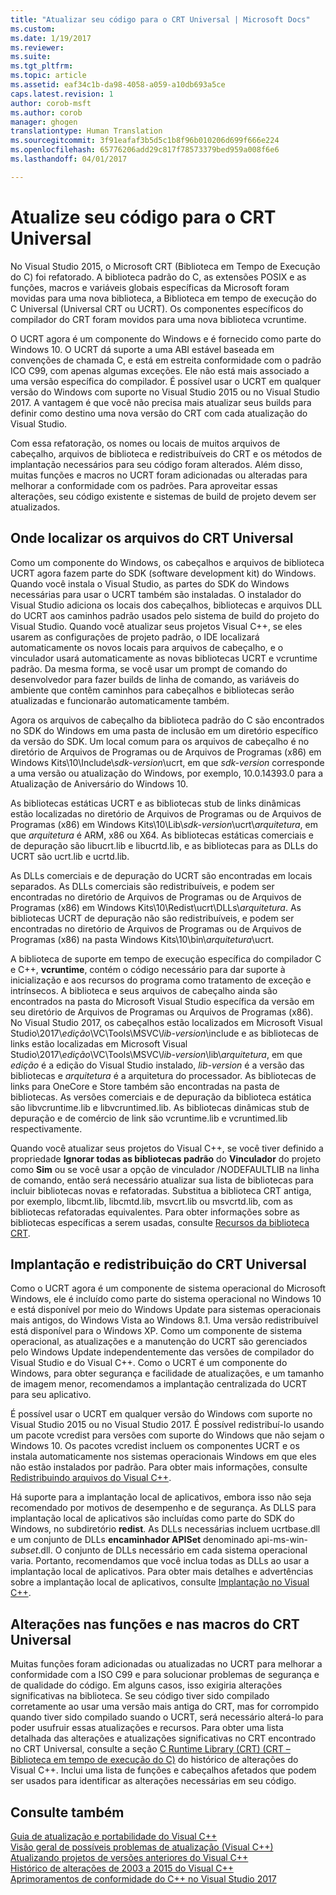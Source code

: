 ```yaml
---
title: "Atualizar seu código para o CRT Universal | Microsoft Docs"
ms.custom: 
ms.date: 1/19/2017
ms.reviewer: 
ms.suite: 
ms.tgt_pltfrm: 
ms.topic: article
ms.assetid: eaf34c1b-da98-4058-a059-a10db693a5ce
caps.latest.revision: 1
author: corob-msft
ms.author: corob
manager: ghogen
translationtype: Human Translation
ms.sourcegitcommit: 3f91eafaf3b5d5c1b8f96b010206d699f666e224
ms.openlocfilehash: 65776206add29c817f78573379bed959a008f6e6
ms.lasthandoff: 04/01/2017

---
```

# <a name="upgrade-your-code-to-the-universal-crt"></a>Atualize seu código para o CRT Universal
No Visual Studio 2015, o Microsoft CRT (Biblioteca em Tempo de Execução do C) foi refatorado. A biblioteca padrão do C, as extensões POSIX e as funções, macros e variáveis globais específicas da Microsoft foram movidas para uma nova biblioteca, a Biblioteca em tempo de execução do C Universal (Universal CRT ou UCRT). Os componentes específicos do compilador do CRT foram movidos para uma nova biblioteca vcruntime.  
  
O UCRT agora é um componente do Windows e é fornecido como parte do Windows 10. O UCRT dá suporte a uma ABI estável baseada em convenções de chamada C, e está em estreita conformidade com o padrão ICO C99, com apenas algumas exceções. Ele não está mais associado a uma versão específica do compilador. É possível usar o UCRT em qualquer versão do Windows com suporte no Visual Studio 2015 ou no Visual Studio 2017. A vantagem é que você não precisa mais atualizar seus builds para definir como destino uma nova versão do CRT com cada atualização do Visual Studio.  
  
Com essa refatoração, os nomes ou locais de muitos arquivos de cabeçalho, arquivos de biblioteca e redistribuíveis do CRT e os métodos de implantação necessários para seu código foram alterados. Além disso, muitas funções e macros no UCRT foram adicionadas ou alteradas para melhorar a conformidade com os padrões. Para aproveitar essas alterações, seu código existente e sistemas de build de projeto devem ser atualizados.  
  
## <a name="where-to-find-the-universal-crt-files"></a>Onde localizar os arquivos do CRT Universal
Como um componente do Windows, os cabeçalhos e arquivos de biblioteca UCRT agora fazem parte do SDK (software development kit) do Windows. Quando você instala o Visual Studio, as partes do SDK do Windows necessárias para usar o UCRT também são instaladas. O instalador do Visual Studio adiciona os locais dos cabeçalhos, bibliotecas e arquivos DLL do UCRT aos caminhos padrão usados pelo sistema de build do projeto do Visual Studio. Quando você atualizar seus projetos Visual C++, se eles usarem as configurações de projeto padrão, o IDE localizará automaticamente os novos locais para arquivos de cabeçalho, e o vinculador usará automaticamente as novas bibliotecas UCRT e vcruntime padrão. Da mesma forma, se você usar um prompt de comando do desenvolvedor para fazer builds de linha de comando, as variáveis do ambiente que contêm caminhos para cabeçalhos e bibliotecas serão atualizadas e funcionarão automaticamente também.  
  
Agora os arquivos de cabeçalho da biblioteca padrão do C são encontrados no SDK do Windows em uma pasta de inclusão em um diretório específico da versão do SDK. Um local comum para os arquivos de cabeçalho é no diretório de Arquivos de Programas ou de Arquivos de Programas (x86) em Windows Kits\\10\\Include\\_sdk-version_\\ucrt, em que _sdk-version_ corresponde a uma versão ou atualização do Windows, por exemplo, 10.0.14393.0 para a Atualização de Aniversário do Windows 10.   
  
As bibliotecas estáticas UCRT e as bibliotecas stub de links dinâmicas estão localizadas no diretório de Arquivos de Programas ou de Arquivos de Programas (x86) em Windows Kits\\10\\Lib\\_sdk-version_\\ucrt\\_arquitetura_, em que _arquitetura_ é ARM, x86 ou X64. As bibliotecas estáticas comerciais e de depuração são libucrt.lib e libucrtd.lib, e as bibliotecas para as DLLs do UCRT são ucrt.lib e ucrtd.lib.  
  
As DLLs comerciais e de depuração do UCRT são encontradas em locais separados. As DLLs comerciais são redistribuíveis, e podem ser encontradas no diretório de Arquivos de Programas ou de Arquivos de Programas (x86) em Windows Kits\\10\\Redist\\ucrt\\DLLs\\_arquitetura_\. As bibliotecas UCRT de depuração não são redistribuíveis, e podem ser encontradas no diretório de Arquivos de Programas ou de Arquivos de Programas (x86) na pasta Windows Kits\\10\\bin\\_arquitetura_\\ucrt.   

A biblioteca de suporte em tempo de execução específica do compilador C e C++, **vcruntime**, contém o código necessário para dar suporte à inicialização e aos recursos do programa como tratamento de exceção e intrínsecos. A biblioteca e seus arquivos de cabeçalho ainda são encontrados na pasta do Microsoft Visual Studio específica da versão em seu diretório de Arquivos de Programas ou Arquivos de Programas (x86). No Visual Studio 2017, os cabeçalhos estão localizados em Microsoft Visual Studio\\2017\\_edição_\\VC\\Tools\\MSVC\\_lib-version_\\include e as bibliotecas de links estão localizadas em Microsoft Visual Studio\\2017\\_edição_\\VC\\Tools\\MSVC\\_lib-version_\\lib\\_arquitetura_, em que _edição_ é a edição do Visual Studio instalado, _lib-version_ é a versão das bibliotecas e _arquitetura_ é a arquitetura do processador. As bibliotecas de links para OneCore e Store também são encontradas na pasta de bibliotecas. As versões comerciais e de depuração da biblioteca estática são libvcruntime.lib e libvcruntimed.lib. As bibliotecas dinâmicas stub de depuração e de comércio de link são vcruntime.lib e vcruntimed.lib respectivamente.  
  
Quando você atualizar seus projetos do Visual C++, se você tiver definido a propriedade **Ignorar todas as bibliotecas padrão** do **Vinculador** do projeto como **Sim** ou se você usar a opção de vinculador /NODEFAULTLIB na linha de comando, então será necessário atualizar sua lista de bibliotecas para incluir bibliotecas novas e refatoradas. Substitua a biblioteca CRT antiga, por exemplo, libcmt.lib, libcmtd.lib, msvcrt.lib ou msvcrtd.lib, com as bibliotecas refatoradas equivalentes. Para obter informações sobre as bibliotecas específicas a serem usadas, consulte [Recursos da biblioteca CRT](../c-runtime-library/crt-library-features.md).  
  
## <a name="deployment-and-redistribution-of-the-universal-crt"></a>Implantação e redistribuição do CRT Universal  
Como o UCRT agora é um componente de sistema operacional do Microsoft Windows, ele é incluído como parte do sistema operacional no Windows 10 e está disponível por meio do Windows Update para sistemas operacionais mais antigos, do Windows Vista ao Windows 8.1. Uma versão redistribuível está disponível para o Windows XP. Como um componente de sistema operacional, as atualizações e a manutenção do UCRT são gerenciados pelo Windows Update independentemente das versões de compilador do Visual Studio e do Visual C++. Como o UCRT é um componente do Windows, para obter segurança e facilidade de atualizações, e um tamanho de imagem menor, recomendamos a implantação centralizada do UCRT para seu aplicativo.  
  
É possível usar o UCRT em qualquer versão do Windows com suporte no Visual Studio 2015 ou no Visual Studio 2017. É possível redistribuí-lo usando um pacote vcredist para versões com suporte do Windows que não sejam o Windows 10. Os pacotes vcredist incluem os componentes UCRT e os instala automaticamente nos sistemas operacionais Windows em que eles não estão instalados por padrão. Para obter mais informações, consulte [Redistribuindo arquivos do Visual C++](../ide/redistributing-visual-cpp-files.md).  
  
Há suporte para a implantação local de aplicativos, embora isso não seja recomendado por motivos de desempenho e de segurança. As DLLS para implantação local de aplicativos são incluídas como parte do SDK do Windows, no subdiretório **redist**. As DLLs necessárias incluem ucrtbase.dll e um conjunto de DLLs **encaminhador APISet** denominado api-ms-win-_subset_.dll. O conjunto de DLLs necessário em cada sistema operacional varia. Portanto, recomendamos que você inclua todas as DLLs ao usar a implantação local de aplicativos. Para obter mais detalhes e advertências sobre a implantação local de aplicativos, consulte [Implantação no Visual C++](../ide/deployment-in-visual-cpp.md).  
  
## <a name="changes-to-the-universal-crt-functions-and-macros"></a>Alterações nas funções e nas macros do CRT Universal  
Muitas funções foram adicionadas ou atualizadas no UCRT para melhorar a conformidade com a ISO C99 e para solucionar problemas de segurança e de qualidade do código. Em alguns casos, isso exigiria alterações significativas na biblioteca. Se seu código tiver sido compilado corretamente ao usar uma versão mais antiga do CRT, mas for corrompido quando tiver sido compilado suando o UCRT, será necessário alterá-lo para poder usufruir essas atualizações e recursos. Para obter uma lista detalhada das alterações e atualizações significativas no CRT encontrado no CRT Universal, consulte a seção [C Runtime Library (CRT) (CRT – Biblioteca em tempo de execução do C)](visual-cpp-change-history-2003-2015.md#BK_CRT) do histórico de alterações do Visual C++. Inclui uma lista de funções e cabeçalhos afetados que podem ser usados para identificar as alterações necessárias em seu código.  
  
## <a name="see-also"></a>Consulte também  
[Guia de atualização e portabilidade do Visual C++](visual-cpp-porting-and-upgrading-guide.md)  
[Visão geral de possíveis problemas de atualização (Visual C++)](overview-of-potential-upgrade-issues-visual-cpp.md)  
[Atualizando projetos de versões anteriores do Visual C++](upgrading-projects-from-earlier-versions-of-visual-cpp.md)  
[Histórico de alterações de 2003 a 2015 do Visual C++](visual-cpp-change-history-2003-2015.md)  
[Aprimoramentos de conformidade do C++ no Visual Studio 2017](../cpp-conformance-improvements-2017.md)  

